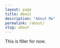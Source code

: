 ```yaml
---
layout: page
title: About
description: "About Me"
permalink: /about/
slug: about
---
```


This is filler for now.